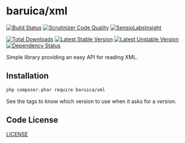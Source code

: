 # baruica/xml

[![Build Status](https://img.shields.io/travis/baruica/xml.svg?style=flat-square)](https://travis-ci.org/baruica/xml)
[![Scrutinizer Code Quality](https://img.shields.io/scrutinizer/g/baruica/xml.svg?style=flat-square)](https://scrutinizer-ci.com/g/baruica/xml/?branch=master)
[![SensioLabsInsight](https://insight.sensiolabs.com/projects/cbf55965-5555-4e54-a63c-abced4782474/mini.png)](https://insight.sensiolabs.com/projects/cbf55965-5555-4e54-a63c-abced4782474)

[![Total Downloads](https://poser.pugx.org/baruica/xml/downloads.svg)](https://packagist.org/packages/baruica/xml)
[![Latest Stable Version](https://poser.pugx.org/baruica/xml/v/stable.svg)](https://packagist.org/packages/baruica/xml)
[![Latest Unstable Version](https://poser.pugx.org/baruica/xml/v/unstable.svg)](https://packagist.org/packages/baruica/xml)
[![Dependency Status](https://www.versioneye.com/php/baruica:xml/dev-master/badge.svg)](https://www.versioneye.com/php/baruica:xml/dev-master)

Simple library providing an easy API for reading XML.

## Installation

```bash
php composer.phar require baruica/xml
```
See the tags to know which version to use when it asks for a version.

## Code License

[LICENSE](https://github.com/baruica/xml/blob/master/LICENSE)
